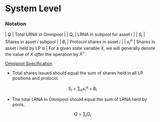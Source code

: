 # System Level

### Notation

| $Q$ | Total LRNA in Omnipool |
| $Q_i$ | LRNA in subpool for asset $i$ |
| $S_i$ | Shares in asset $i$ subpool |
| $B_i$ | Protocol shares in asset $i$ |
| $s_i^\alpha$ | Shares in asset $i$ held by LP $\alpha$ |
For a given state variable $X$, we will generally denote the value of $X$ *after* the operation by $X^+$.

[Omnipool Specification](https://github.com/galacticcouncil/HydraDX-simulations/blob/main/hydradx/spec/OmnipoolSpec.ipynb)

- Total shares issued should equal the sum of shares held in all LP positions and protocol.

$$
S_i = \sum_{\alpha}s_i^\alpha + B_i
$$

- The total LRNA in Omnipool should equal the sum of LRNA held by pools.

$$
Q = \sum_i Q_i
$$